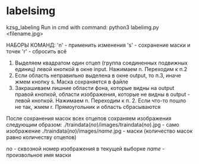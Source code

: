 # labelsimg
kzsg_labeling
Run in cmd with command:
python3 labelimg.py <filename.jpg>

НАБОРЫ КОМАНД:
'n' - применить изменения
's' - сохранение маски и точек
'r' - сбросить всё

1. Выделяем квадратом один отцеп (группа соединенных подвижных единиц) левой кнопкой в окне input. Нажимаем n. Переходим к п.2
2. Если область неправильно выделена в окне output, то п.3, иначе жмем кнопку s. Маска сохраняется в файле
3. Закрашиваем лишние области фона, которые видны на output правой кнопкой, области изображения, которые не видны в output - левой кнопкой. Нажимаем n. Переходим к п. 2.
Если что-то пошло не так, жмем r. Прямоугольник и область сбрасываются

После сохранения масок всех отцепов сохраняем изображения следующим образом:
./traindata($no$)/images/traindata($no$).jpg - само изображение
./traindata($no$)/images/$name$.jpg - маски (количество масок равно количеству отцепов)

$no$ - сквозной номер изображения в текущей выборке
$name$ - произвольное имя маски
